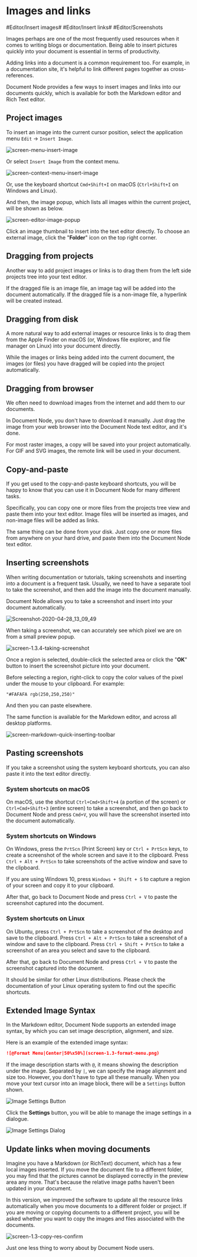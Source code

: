 # Images and links

#Editor/Insert images# #Editor/Insert links# #Editor/Screenshots

Images perhaps are one of the most frequently used resources when it comes to writing blogs or documentation. Being able to insert pictures quickly into your document is essential in terms of productivity.

Adding links into a document is a common requirement too. For example, in a documentation site, it's helpful to link different pages together as cross-references.

Document Node provides a few ways to insert images and links into our documents quickly, which is available for both the Markdown editor and Rich Text editor.

## Project images

To insert an image into the current cursor position, select the application menu `Edit` -> `Insert Image`.

![screen-menu-insert-image](screen-menu-insert-image.png)

Or select `Insert Image` from the context menu.

![screen-context-menu-insert-image](screen-context-menu-insert-image.png)

Or, use the keyboard shortcut `Cmd+Shift+I` on macOS (`Ctrl+Shift+I` on Windows and Linux).

And then, the image popup, which lists all images within the current project, will be shown as below.

![screen-editor-image-popup](screen-editor-image-popup.png)

Click an image thumbnail to insert into the text editor directly. To choose an external image, click the "**Folder**" icon on the top right corner.

## Dragging from projects

Another way to add project images or links is to drag them from the left side projects tree into your text editor.

If the dragged file is an image file, an image tag will be added into the document automatically. If the dragged file is a non-image file, a hyperlink will be created instead.

## Dragging from disk

A more natural way to add external images or resource links is to drag them from the Apple Finder on macOS (or, Windows file explorer, and file manager on Linux) into your document directly.

While the images or links being added into the current document, the images (or files) you have dragged will be copied into the project automatically.

## Dragging from browser

We often need to download images from the internet and add them to our documents.

In Document Node, you don't have to download it manually. Just drag the image from your web browser into the Document Node text editor, and it's done.

For most raster images, a copy will be saved into your project automatically. For GIF and SVG images, the remote link will be used in your document.

## Copy-and-paste

If you get used to the copy-and-paste keyboard shortcuts, you will be happy to know that you can use it in Document Node for many different tasks.

Specifically, you can copy one or more files from the projects tree view and paste them into your text editor. Image files will be inserted as images, and non-image files will be added as links.

The same thing can be done from your disk. Just copy one or more files from anywhere on your hard drive, and paste them into the Document Node text editor.

## Inserting screenshots

When writing documentation or tutorials, taking screenshots and inserting into a document is a frequent task. Usually, we need to have a separate tool to take the screenshot, and then add the image into the document manually.

Document Node allows you to take a screenshot and insert into your document automatically.

![Screenshot-2020-04-28_13_09_49](Screenshot-2020-04-28_13_09_49.png)

When taking a screenshot, we can accurately see which pixel we are on from a small preview popup.

![screen-1.3.4-taking-screenshot](screen-1.3.4-taking-screenshot.png)

Once a region is selected, double-click the selected area or click the "**OK**" button to insert the screenshot picture into your document.

Before selecting a region, right-click to copy the color values of the pixel under the mouse to your clipboard. For example:

```
"#FAFAFA rgb(250,250,250)"
```

And then you can paste elsewhere.

The same function is available for the Markdown editor, and across all desktop platforms.

![screen-markdown-quick-inserting-toolbar](screen-markdown-quick-inserting-toolbar.png)

## Pasting screenshots

If you take a screenshot using the system keyboard shortcuts, you can also paste it into the text editor directly.

### System shortcuts on macOS

On macOS, use the shortcut `Ctrl+Cmd+Shift+4` (a portion of the screen) or `Ctrl+Cmd+Shift+3` (entire screen) to take a screenshot, and then go back to Document Node and press `Cmd+V`, you will have the screenshot inserted into the document automatically.

### System shortcuts on Windows

On Windows, press the `PrtScn` (Print Screen) key or `Ctrl + PrtScn` keys, to create a screenshot of the whole screen and save it to the clipboard. Press `Ctrl + Alt + PrtScn` to take screenshots of the active window and save to the clipboard.

If you are using Windows 10, press `Windows + Shift + S` to capture a region of your screen and copy it to your clipboard.

After that, go back to Document Node and press `Ctrl + V` to paste the screenshot captured into the document.

### System shortcuts on Linux

On Ubuntu, press `Ctrl + PrtScn` to take a screenshot of the desktop and save to the clipboard. Press `Ctrl + Alt + PrtScn` to take a screenshot of a window and save to the clipboard. Press `Ctrl + Shift + PrtScn` to take a screenshot of an area you select and save to the clipboard.

After that, go back to Document Node and press `Ctrl + V` to paste the screenshot captured into the document.

It should be similar for other Linux distributions. Please check the documentation of your Linux operating system to find out the specific shortcuts.

## Extended Image Syntax

In the Markdown editor, Document Node supports an extended image syntax, by which you can set image description, alignment, and size.

Here is an example of the extended image syntax:

```Markdown
![@Format Menu|Center|50%x50%](screen-1.3-format-menu.png)
```

If the image description starts with `@`, it means showing the description under the image. Separated by `|`, we can specify the image alignment and size too. However, you don't have to type all these manually. When you move your text cursor into an image block, there will be a `Settings` button shown.

![Image Settings Button](screen-1.3-image-settings-button.png)

Click the **Settings** button, you will be able to manage the image settings in a dialogue.

![Image Settings Dialog](screen-1.3-image-settings-dialog.png)

## Update links when moving documents

Imagine you have a Markdown (or RichText) document, which has a few local images inserted. If you move the document file to a different folder, you may find that the pictures cannot be displayed correctly in the preview area any more. That's because the relative image paths haven't been updated in your document.

In this version, we improved the software to update all the resource links automatically when you move documents to a different folder or project. If you are moving or copying documents to a different project, you will be asked whether you want to copy the images and files associated with the documents.

![screen-1.3-copy-res-confirm](screen-1.3-copy-res-confirm.png)

Just one less thing to worry about by Document Node users.